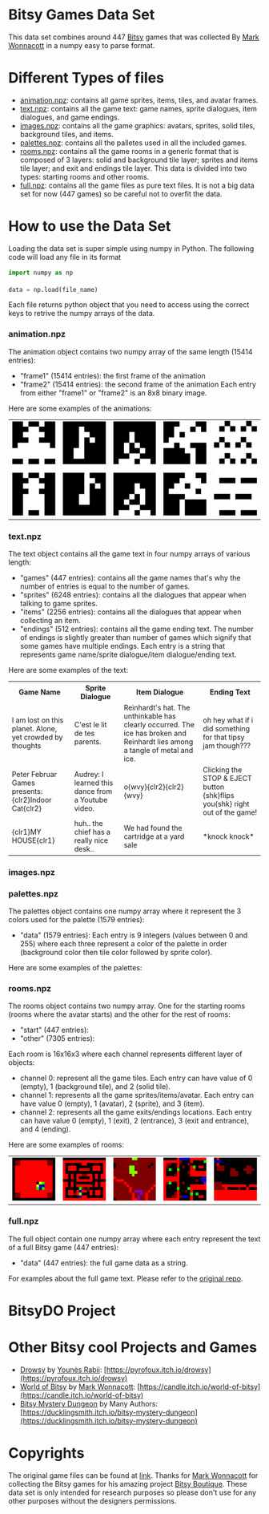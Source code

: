 # Bitsy Games Data Set
This data set combines around 447 [Bitsy](http://ledoux.io/bitsy/editor.html) games that was collected By [Mark Wonnacott](https://candle.itch.io/) in a numpy easy to parse format.

# Different Types of files
- [animation.npz](https://github.com/amidos2006/BitsyDo/blob/master/DataSet/animation.npz): contains all game sprites, items, tiles, and avatar frames.
- [text.npz](https://github.com/amidos2006/BitsyDo/blob/master/DataSet/text.npz): contains all the game text: game names, sprite dialogues, item dialogues, and game endings.
- [images.npz](https://github.com/amidos2006/BitsyDo/blob/master/DataSet/images.npz): contains all the game graphics: avatars, sprites, solid tiles, background tiles, and items.
- [palettes.npz](https://github.com/amidos2006/BitsyDo/blob/master/DataSet/palettes.npz): contains all the palletes used in all the included games.
- [rooms.npz](https://github.com/amidos2006/BitsyDo/blob/master/DataSet/rooms.npz): contains all the game rooms in a generic format that is composed of 3 layers: solid and background tile layer; sprites and items tile layer; and exit and endings tile layer. This data is divided into two types: starting rooms and other rooms.
- [full.npz](https://github.com/amidos2006/BitsyDo/blob/master/DataSet/full.npz): contains all the game files as pure text files. It is not a big data set for now (447 games) so be careful not to overfit the data.

# How to use the Data Set
Loading the data set is super simple using numpy in Python. The following code will load any file in its format
```python
import numpy as np

data = np.load(file_name)
```
Each file returns python object that you need to access using the correct keys to retrive the numpy arrays of the data.
### animation.npz
The animation object contains two numpy array of the same length (15414 entries):
- "frame1" (15414 entries): the first frame of the animation
- "frame2" (15414 entries): the second frame of the animation
Each entry from either "frame1" or "frame2" is an 8x8 binary image.

Here are some examples of the animations:
<table align="center">
    <tr>
        <td><img width="100" src="graphics/animation_0.png"/></td>
        <td><img width="100" src="graphics/animation_1.png"/></td>
        <td><img width="100" src="graphics/animation_2.png"/></td>
        <td><img width="100" src="graphics/animation_3.png"/></td>
        <td><img width="100" src="graphics/animation_4.png"/></td>
    </tr>
</table>

### text.npz
The text object contains all the game text in four numpy arrays of various length:
- "games" (447 entries): contains all the game names that's why the number of entries is equal to the number of games.
- "sprites" (6248 entries): contains all the dialogues that appear when talking to game sprites.
- "items" (2256 entries): contains all the dialogues that appear when collecting an item.
- "endings" (512 entries): contains all the game ending text. The number of endings is slightly greater than number of games which signify that some games have multiple endings.
Each entry is a string that represents game name/sprite dialogue/item dialogue/ending text.

Here are some examples of the text:
<table align="center">
    <tr>
        <th>Game Name</th>
        <th>Sprite Dialogue</th>
        <th>Item Dialogue</th>
        <th>Ending Text</th>
    </tr>
    <tr>
        <td>I am lost on this planet. Alone, yet crowded by thoughts</td>
        <td>C'est le lit de tes parents.</td>
        <td>Reinhardt's hat. The unthinkable has clearly occurred. The ice has broken and Reinhardt lies among a tangle of metal and ice.</td>
        <td>oh hey what if i did something for that tipsy jam though???</td>
    </tr>
    <tr>
        <td>Peter Februar Games presents: {clr2}Indoor Cat{clr2}</td>
        <td>Audrey: I learned this dance from a Youtube video.</td>
        <td>o{wvy}{clr2}{clr2}{wvy}</td>
        <td>Clicking the STOP & EJECT button {shk}flips you{shk} right out of the game!</td>
    </tr>
    <tr>
        <td>{clr1}MY HOUSE{clr1}</td>
        <td>huh.. the chief has a really nice desk..</td>
        <td>We had found the cartridge at a yard sale</td>
        <td>*knock knock*</td>
    </tr>
</table>

### images.npz

### palettes.npz
The palettes object contains one numpy array where it represent the 3 colors used for the palette (1579 entries):
- "data" (1579 entries): Each entry is 9 integers (values between 0 and 255) where each three represent a color of the palette in order (background color then tile color followed by sprite color).

Here are some examples of the palettes:

### rooms.npz
The rooms object contains two numpy array. One for the starting rooms (rooms where the avatar starts) and the other for the rest of rooms:
- "start" (447 entries):
- "other" (7305 entries):

Each room is 16x16x3 where each channel represents different layer of objects:
- channel 0: represent all the game tiles. Each entry can have value of 0 (empty), 1 (background tile), and 2 (solid tile).
- channel 1: represents all the game sprites/items/avatar. Each entry can have value 0 (empty), 1 (avatar), 2 (sprite), and 3 (item).
- channel 2: represents all the game exits/endings locations. Each entry can have value 0 (empty), 1 (exit), 2 (entrance), 3 (exit and entrance), and 4 (ending).

Here are some examples of rooms:
<table align="center">
    <tr>
        <td><img width="100" src="graphics/room_0.png"/></td>
        <td><img width="100" src="graphics/room_1.png"/></td>
        <td><img width="100" src="graphics/room_2.png"/></td>
        <td><img width="100" src="graphics/room_3.png"/></td>
        <td><img width="100" src="graphics/room_4.png"/></td>
    </tr>
</table>

### full.npz
The full object contain one numpy array where each entry represent the text of a full Bitsy game (447 entries):
- "data" (447 entries): the full game data as a string.

For examples about the full game text. Please refer to the [original repo](https://github.com/Ragzouken/bitsy-archive).

# BitsyDO Project

# Other Bitsy cool Projects and Games
- [Drowsy](https://github.com/Pyrofoux/Drowsy) by [Younès Rabii](https://twitter.com/Pyrofoux): [https://pyrofoux.itch.io/drowsy](https://pyrofoux.itch.io/drowsy)
- [World of Bitsy](https://candle.itch.io/world-of-bitsy) by [Mark Wonnacott](https://candle.itch.io/): [https://candle.itch.io/world-of-bitsy](https://candle.itch.io/world-of-bitsy)
- [Bitsy Mystery Dungeon](https://ducklingsmith.itch.io/bitsy-mystery-dungeon) by Many Authors: [https://ducklingsmith.itch.io/bitsy-mystery-dungeon](https://ducklingsmith.itch.io/bitsy-mystery-dungeon)

# Copyrights
The original game files can be found at [link](https://github.com/Ragzouken/bitsy-archive). Thanks for [Mark Wonnacott](https://candle.itch.io/) for collecting the Bitsy games for his amazing project [Bitsy Boutique](https://candle.itch.io/bitsy-boutique). These data set is only intended for research purposes so please don't use for any other purposes without the designers permissions.
